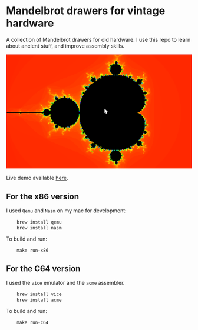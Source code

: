 # Mandelbrot drawers for vintage hardware

A collection of Mandelbrot drawers for old hardware. I use this repo to learn about ancient stuff, and improve assembly skills.


![screenshot](site/screenshot.png)

Live demo available [here](https://csokavar.hu/projects/mandelbrot).

## For the x86 version
I used `Qemu` and `Nasm` on my mac for development:

```
    brew install qemu
    brew install nasm
```

To build and run:
```
    make run-x86
```

## For the C64 version

I used the `vice` emulator and the `acme` assembler.

```
    brew install vice
    brew install acme
```

To build and run:
```
    make run-c64
```


